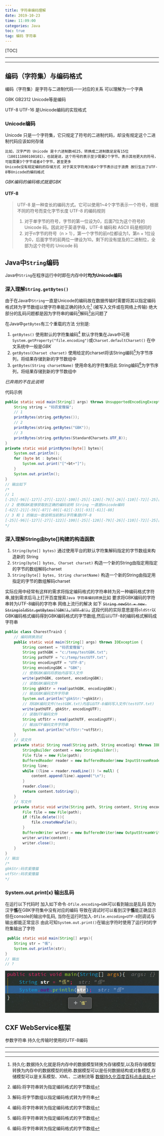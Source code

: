 ```yaml
---
title: 字符串编码理解
date: 2019-10-23
time: 11:09:00
categories: Java
toc: true
tag: 编码 字符串
---
```


[TOC]

---
---

## 编码（字符集）与编码格式

编码（字符集）是字符与二进制代码一一对应的关系 可以理解为一个字典

GBK GB2312 Unicode等是编码

UTF-8 UTF-16 是Unicode编码的实现格式

### Unicode编码

Unicode 只是一个字符集，它只规定了符号的二进制代码，却没有规定这个二进制代码应该如何存储

    比如，汉字严的 Unicode 是十六进制数4E25，转换成二进制数足足有15位（100111000100101），也就是说，这个符号的表示至少需要2个字节。表示其他更大的符号，可能需要3个字节或者4个字节，甚至更多
    Unicode没有规定编码的存储方式 对于英文字符用3或4个字节表示过于浪费 故衍生出了UTF-8等Unicode的编码格式
*GBK编码的编码格式就是GBK*

#### UTF-8
> UTF-8 是一种变长的编码方式。它可以使用1~4个字节表示一个符号，根据不同的符号而变化字节长度
> UTF-8 的编码规则
>
> 1. 对于单字节的符号，字节的第一位设为0，后面7位为这个符号的 Unicode 码。因此对于英语字母，UTF-8 编码和 ASCII 码是相同的
> 2. 对于n字节的符号（n > 1），第一个字节的前n位都设为1，第n + 1位设为0，后面字节的前两位一律设为10。剩下的没有提及的二进制位，全部为这个符号的 Unicode 码

## Java中`String`编码

Java中`String`在程序运行中时即在内存中时**均为Unicode编码**

### 深入理解`String.getBytes()`

​    由于在Java中`String`一直是Unicode的编码故在数据传输时需要将其以指定编码格式转为字节数组以使字符串能正确的持久化[^1] (被写入文件或在网络上传输)
​    绝大部分的乱码问题都是因为字符串的编码[^2]解码[^3]出问题了

在Java中`getBytes`有三个重载的方法 分别是:
1. `getBytes()` 使用默认的字符集编码[^2] 默认字符集在Java中可用`System.getProperty("file.encoding")`或`Charset.defaultCharset()` 在中文系统中一般是*GBK*
2. `getBytes(Charset charset)` 使用给定的charset将该String编码[^2]为字节序列，将结果存储到新的字节数组中
3. `getBytes(String charsetName)` 使用命名的字符集将此 String编码[^2]为字节序列，将结果存储到新的字节数组中

*已弃用的不在此说明*

代码示例
```java
public static void main(String[] args) throws UnsupportedEncodingException {
    String string = "码农爱撸猫";
    // 1
    printBytes(string.getBytes());
    // 2
    printBytes(string.getBytes("GBK"));
    // 3
    printBytes(string.getBytes(StandardCharsets.UTF_8));
}
private static void printBytes(byte[] bytes){
    System.out.println();
    for (byte bt : bytes){
        System.out.print("["+bt+"]");
    }
    System.out.println();
}
// 输出如下
/*
// 1
[-25][-96][-127][-27][-122][-100][-25][-120][-79][-26][-110][-72][-25][-116][-85]
// 2 使用GBK能够获取到正确的编码说明 String 一直是Unicode编码
[-62][-21][-59][-87][-80][-82][-33][-93][-61][-88]
// 3 和 1 的输出一致说明当前默认字符集是UTF-8
[-25][-96][-127][-27][-122][-100][-25][-120][-79][-26][-110][-72][-25][-116][-85]
*/
```

### 深入理解String由byte[]构建的构造函数

1. `String(byte[] bytes)`
通过使用平台的默认字符集解码指定的字节数组来构造新的 String
2. `String(byte[] bytes, Charset charset)`
构造一个新的String由指定用指定的字节的数组解码charset
3. `String(byte[] bytes, String charsetName)`
构造一个新的String由指定用指定的字节的数组解码charset

​    实际应用中经常有这样的需求将指定编码格式的字符串转为另一种编码格式字符串,接到需求后马上打开百度搜索`Java 字符串编码转换`
​    比如 要求将GBK编码的字符串转为UTF-8编码的字符串 网络上流行的解决 如下
~~`String newStr = new String(oldStr.getBytes("GBK"),"UTF-8");`~~ 这段代码的实际意思是将`oldStr`以GBK编码格式编码得到GBK编码格式的字节数组,然后以UTF-8的编码格式解码成字符串

```java
public class CharestTrain3 {
    // 编码转换测试
    public static void main(String[] args) throws IOException {
        String content = "码农爱撸猫";
        String pathGBK = "c:/temp/testGBK.txt";
        String pathUTF = "c:/temp/testUTF.txt";
        String encodingUTF = "UTF-8";
        String encodingGBK = "GBK";
        // 使用GBK编码将原始内容写入文件
        write(pathGBK, content, encodingGBK);
        // 读取GBK编码文件
        String gbkStr = read(pathGBK, encodingGBK);
        // 输出GBK编码文件字符串
        System.out.println("gbkStr:"+gbkStr);
        // 将GBK编码文件(testGBK.txt)内容以UTF-8编码写入文件(testUTF.txt)
        write(pathUTF, gbkStr, encodingUTF);
        // 读取UTF编码文件
        String utfStr = read(pathUTF, encodingUTF);
        // 输出UTF编码文件字符串
        System.out.println("utfStr:"+utfStr);
    }
    // 读文件
    private static String read(String path, String encoding) throws IOException {
        StringBuilder content = new StringBuilder();
        File file = new File(path);
        BufferedReader reader = new BufferedReader(new InputStreamReader(new FileInputStream(file), encoding));
        String line;
        while ((line = reader.readLine()) != null) {
            content.append(line).append("\n");
        }
        reader.close();
        return content.toString();
    }
    // 写文件
    private static void write(String path, String content, String encoding) throws IOException {
        File file = new File(path);
        if (file.delete()){
            file.createNewFile();
        }
        BufferedWriter writer = new BufferedWriter(new OutputStreamWriter(new FileOutputStream(file), encoding));
        writer.write(content);
        writer.close();
    }
}
// 输出
/*
gbkStr:码农爱撸猫
utfStr:码农爱撸猫
*/
```

### System.out.print(x) 输出乱码

在运行以下代码时 加入如下命令`-Dfile.encoding=GBK`可以看到输出是乱码 因为汉字**㑾**在GBK字符集中没有对应的编码 导致在调试时可以看到汉字**㑾**能正确显示 但在console的输出中乱码, 当你在运行时加入`-Dfile.encoding=UTF-8`则调试与输出都能正常显示 由此可知`System.out.print()`在输出字符时使用了运行时的字符集输出了字符
```java
 public static void main(String[] args){
    String str = "㑾";
    System.out.println(str);
}
// 输出
// ?
```
![1571798489994](../img/1571798489994.png)

## CXF WebService框架

参数字符串 持久化传输时使用的UTF-8编码

---
---

[^1]: 持久化:数据持久化就是将内存中的数据模型转换为存储模型,以及将存储模型转换为内存中的数据模型的统称.数据模型可以是任何数据结构或对象模型,存储模型可以是关系模型、XML、二进制流等 [数据持久化百度百科点击此处](https://baike.baidu.com/item/%E6%95%B0%E6%8D%AE%E6%8C%81%E4%B9%85%E5%8C%96	"数据持久化")

[^2]: 编码:将字符串转为指定编码格式的字节数组

[^3]: 解码:将字节数组以指定编码格式转为字符串